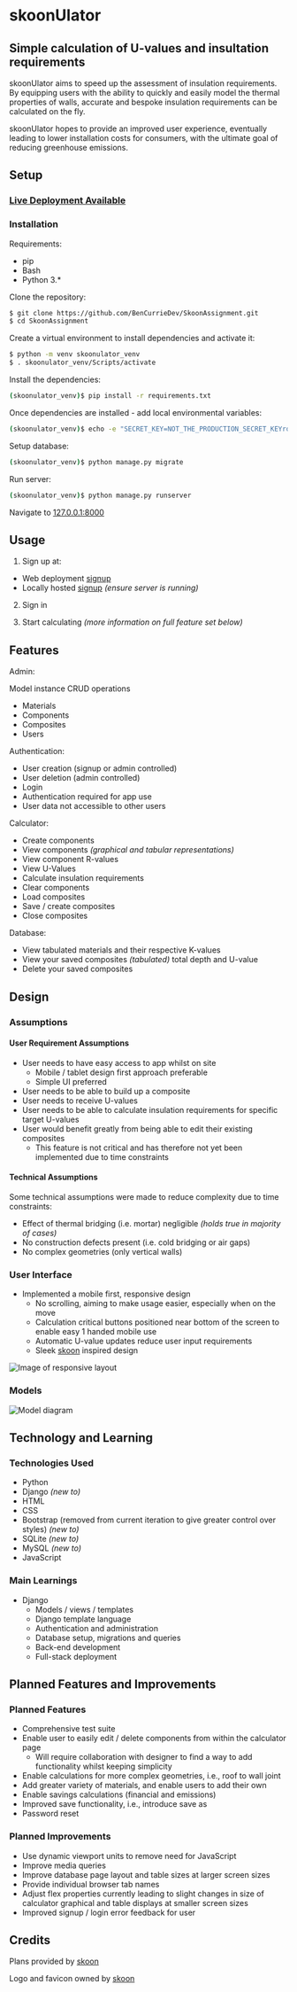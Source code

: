 # skoonUlator

## Simple calculation of U-values and insultation requirements

skoonUlator aims to speed up the assessment of insulation requirements. By equipping users with the ability to quickly and easily model the thermal properties of walls, accurate and bespoke insulation requirements can be calculated on the fly.

skoonUlator hopes to provide an improved user experience, eventually leading to lower installation costs for consumers, with the ultimate goal of reducing greenhouse emissions.

## Setup
### [Live Deployment Available](https://bencurriedev.pythonanywhere.com/)
### Installation
Requirements:
- pip
- Bash
- Python 3.*

Clone the repository:

```sh
$ git clone https://github.com/BenCurrieDev/SkoonAssignment.git
$ cd SkoonAssignment
```

Create a virtual environment to install dependencies and activate it:

```sh
$ python -m venv skoonulator_venv
$ . skoonulator_venv/Scripts/activate
```

Install the dependencies:

```sh
(skoonulator_venv)$ pip install -r requirements.txt
```

Once dependencies are installed - add local environmental variables:

```sh
(skoonulator_venv)$ echo -e "SECRET_KEY=NOT_THE_PRODUCTION_SECRET_KEYrqr_cjv4igscyu8&&(0ce\nDEBUG=True\nALLOWED_HOSTS=.localhost,127.0.0.1\nDATABASE_URL=sqlite:///db.sqlite3" > .env
```

Setup database:

```sh
(skoonulator_venv)$ python manage.py migrate
```

Run server:

```sh
(skoonulator_venv)$ python manage.py runserver
```

Navigate to [127.0.0.1:8000](http://127.0.0.1:8000)

## Usage
1. Sign up at:
- Web deployment [signup](https://bencurriedev.pythonanywhere.com/signup/)
- Locally hosted [signup](http://127.0.0.1:8000/signup/) *(ensure server is running)*

2. Sign in

3. Start calculating *(more information on full feature set below)*

## Features
Admin:

Model instance CRUD operations
- Materials
- Components
- Composites
- Users

Authentication:
- User creation (signup or admin controlled)
- User deletion (admin controlled)
- Login
- Authentication required for app use
- User data not accessible to other users

Calculator:
- Create components
- View components *(graphical and tabular representations)*
- View component R-values
- View U-Values
- Calculate insulation requirements
- Clear components
- Load composites
- Save / create composites
- Close composites

Database:
- View tabulated materials and their respective K-values
- View your saved composites *(tabulated)* total depth and U-value
- Delete your saved composites

## Design
### Assumptions

#### User Requirement Assumptions
- User needs to have easy access to app whilst on site
    - Mobile / tablet design first approach preferable
    - Simple UI preferred
- User needs to be able to build up a composite
- User needs to receive U-values
- User needs to be able to calculate insulation requirements for specific target U-values
- User would benefit greatly from being able to edit their existing composites
    - This feature is not critical and has therefore not yet been implemented due to time constraints

#### Technical Assumptions

Some technical assumptions were made to reduce complexity due to time constraints:
- Effect of thermal bridging (i.e. mortar) negligible *(holds true in majority of cases)*
- No construction defects present (i.e. cold bridging or air gaps)
- No complex geometries (only vertical walls)

### User Interface
- Implemented a mobile first, responsive design
    - No scrolling, aiming to make usage easier, especially when on the move
    - Calculation critical buttons positioned near bottom of the screen to enable easy 1 handed mobile use
    - Automatic U-value updates reduce user input requirements
    - Sleek [skoon](https://skoon.energy/) inspired design

![Image of responsive layout](https://raw.githubusercontent.com/bencurriedev/SkoonAssignment/master/readmeAssets/responsive.jpg?raw=true])

### Models
![Model diagram](https://raw.githubusercontent.com/bencurriedev/SkoonAssignment/master/readmeAssets/models.jpg?raw=true])

## Technology and Learning
### Technologies Used
- Python
- Django *(new to)*
- HTML
- CSS
- Bootstrap (removed from current iteration to give greater control over styles) *(new to)*
- SQLite *(new to)*
- MySQL *(new to)*
- JavaScript

### Main Learnings
- Django
    - Models / views / templates
    - Django template language
    - Authentication and administration
    - Database setup, migrations and queries
    - Back-end development
    - Full-stack deployment

## Planned Features and Improvements
### Planned Features
- Comprehensive test suite
- Enable user to easily edit / delete components from within the calculator page
    - Will require collaboration with designer to find a way to add functionality whilst keeping simplicity
- Enable calculations for more complex geometries, i.e., roof to wall joint
- Add greater variety of materials, and enable users to add their own
- Enable savings calculations (financial and emissions)
- Improved save functionality, i.e., introduce save as
- Password reset

### Planned Improvements
- Use dynamic viewport units to remove need for JavaScript
- Improve media queries
- Improve database page layout and table sizes at larger screen sizes
- Provide individual browser tab names
- Adjust flex properties currently leading to slight changes in size of calculator graphical and table displays at smaller screen sizes
- Improved signup / login error feedback for user

## Credits
Plans provided by [skoon](https://skoon.energy/)

Logo and favicon owned by [skoon](https://skoon.energy/)
